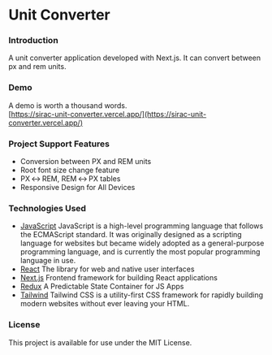 # Unit Converter

### Introduction

A unit converter application developed with Next.js. It can convert between px and rem units.

### Demo

A demo is worth a thousand words.\
[https://sirac-unit-converter.vercel.app/](https://sirac-unit-converter.vercel.app/)

### Project Support Features

- Conversion between PX and REM units
- Root font size change feature
- PX ↔︎ REM, REM ↔︎ PX tables
- Responsive Design for All Devices

### Technologies Used

- [JavaScript](https://www.javascript.com/) JavaScript is a high-level programming language that follows the ECMAScript standard. It was originally designed as a scripting language for websites but became widely adopted as a general-purpose programming language, and is currently the most popular programming language in use.
- [React](https://react.dev/) The library for web and native user interfaces
- [Next.js](https://nextjs.org/) Frontend framework for building React applications
- [Redux](https://redux.js.org/) A Predictable State Container for JS Apps
- [Tailwind](https://tailwindcss.com/) Tailwind CSS is a utility-first CSS framework for rapidly building modern websites without ever leaving your HTML.

### License

This project is available for use under the MIT License.
